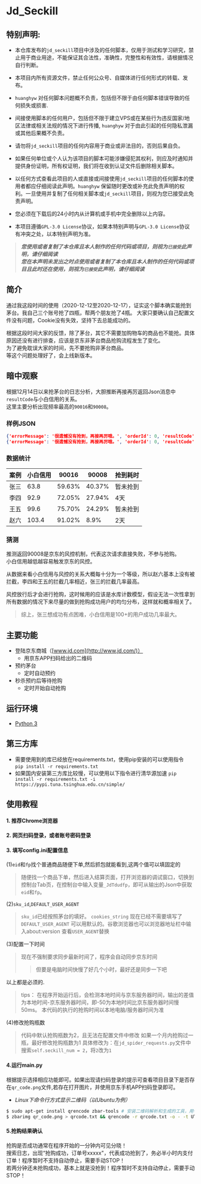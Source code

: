 # Jd_Seckill

## 特别声明:

* 本仓库发布的`jd_seckill`项目中涉及的任何脚本，仅用于测试和学习研究，禁止用于商业用途，不能保证其合法性，准确性，完整性和有效性，请根据情况自行判断。

* 本项目内所有资源文件，禁止任何公众号、自媒体进行任何形式的转载、发布。

* `huanghyw` 对任何脚本问题概不负责，包括但不限于由任何脚本错误导致的任何损失或损害.

* 间接使用脚本的任何用户，包括但不限于建立VPS或在某些行为违反国家/地区法律或相关法规的情况下进行传播, `huanghyw` 对于由此引起的任何隐私泄漏或其他后果概不负责。

* 请勿将`jd_seckill`项目的任何内容用于商业或非法目的，否则后果自负。

* 如果任何单位或个人认为该项目的脚本可能涉嫌侵犯其权利，则应及时通知并提供身份证明，所有权证明，我们将在收到认证文件后删除相关脚本。

* 以任何方式查看此项目的人或直接或间接使用`jd_seckill`项目的任何脚本的使用者都应仔细阅读此声明。`huanghyw` 保留随时更改或补充此免责声明的权利。一旦使用并复制了任何相关脚本或`jd_seckill`项目，则视为您已接受此免责声明。
  
* 您必须在下载后的24小时内从计算机或手机中完全删除以上内容。  
  
* 本项目遵循`GPL-3.0 License`协议，如果本特别声明与`GPL-3.0 License`协议有冲突之处，以本特别声明为准。

> ***您使用或者复制了本仓库且本人制作的任何代码或项目，则视为`已接受`此声明，请仔细阅读***  
> ***您在本声明未发出之时点使用或者复制了本仓库且本人制作的任何代码或项目且此时还在使用，则视为`已接受`此声明，请仔细阅读***

## 简介
通过我这段时间的使用（2020-12-12至2020-12-17），证实这个脚本确实能抢到茅台。我自己三个账号抢了四瓶，帮两个朋友抢了4瓶。
大家只要确认自己配置文件没有问题，Cookie没有失效，坚持下去总能成功的。

根据这段时间大家的反馈，除了茅台，其它不需要加购物车的商品也不能抢。具体原因还没有进行排查，应该是京东非茅台商品抢购流程发生了变化。  
为了避免耽误大家的时间，先不要抢购非茅台商品。  
等这个问题处理好了，会上线新版本。


## 暗中观察

根据12月14日以来抢茅台的日志分析，大胆推断再接再厉返回Json消息中`resultCode`与小白信用的关系。  
这里主要分析出现频率最高的`90016`和`90008`。  

### 样例JSON
```json
{'errorMessage': '很遗憾没有抢到，再接再厉哦。', 'orderId': 0, 'resultCode': 90016, 'skuId': 0, 'success': False}
{'errorMessage': '很遗憾没有抢到，再接再厉哦。', 'orderId': 0, 'resultCode': 90008, 'skuId': 0, 'success': False}
```

### 数据统计

| 案例 | 小白信用 | 90016  | 90008  | 抢到耗时 |
| ---- | -------- | ------ | ------ | -------- |
| 张三 | 63.8     | 59.63% | 40.37% | 暂未抢到 |
| 李四 | 92.9     | 72.05% | 27.94% | 4天      |
| 王五 | 99.6     | 75.70% | 24.29% | 暂未抢到 |
| 赵六 | 103.4    | 91.02% | 8.9%   | 2天      |

### 猜测
推测返回90008是京东的风控机制，代表这次请求直接失败，不参与抢购。  
小白信用越低越容易触发京东的风控。  

从数据来看小白信用与风控的关系大概每十分为一个等级，所以赵六基本上没有被拦截，李四和王五的拦截几率相近，张三的拦截几率最高。  

风控放行后才会进行抢购，这时候用的应该是水库计数模型，假设无法一次性拿到所有数据的情况下来尽量的做到抢购成功用户的均匀分布，这样就和概率相关了。  

> 综上，张三想成功有点困难，小白信用是100+的用户成功几率最大。

## 主要功能

- 登陆京东商城（[www.jd.com](http://www.jd.com/)）
  - 用京东APP扫码给出的二维码
- 预约茅台
  - 定时自动预约
- 秒杀预约后等待抢购
  - 定时开始自动抢购

## 运行环境

- [Python 3](https://www.python.org/)

## 第三方库

- 需要使用到的库已经放在requirements.txt，使用pip安装的可以使用指令  
`pip install -r requirements.txt`
- 如果国内安装第三方库比较慢，可以使用以下指令进行清华源加速
`pip install -r requirements.txt -i https://pypi.tuna.tsinghua.edu.cn/simple/`

## 使用教程  
#### 1. 推荐Chrome浏览器
#### 2. 网页扫码登录，或者账号密码登录
#### 3. 填写config.ini配置信息 
(1)`eid`和`fp`找个普通商品随便下单,然后抓包就能看到,这两个值可以填固定的 
> 随便找一个商品下单，然后进入结算页面，打开浏览器的调试窗口，切换到控制台Tab页，在控制台中输入变量`_JdTdudfp`，即可从输出的Json中获取`eid`和`fp`。  

(2)`sku_id`,`DEFAULT_USER_AGENT` 
> `sku_id`已经按照茅台的填好。
> `cookies_string` 现在已经不需要填写了
> `DEFAULT_USER_AGENT` 可以用默认的。谷歌浏览器也可以浏览器地址栏中输入about:version 查看`USER_AGENT`替换

(3)配置一下时间
> 现在不强制要求同步最新时间了，程序会自动同步京东时间
>> 但要是电脑时间快慢了好几个小时，最好还是同步一下吧

以上都是必须的.
> tips：
> 在程序开始运行后，会检测本地时间与京东服务器时间，输出的差值为本地时间-京东服务器时间，即-50为本地时间比京东服务器时间慢50ms。
> 本代码的执行的抢购时间以本地电脑/服务器时间为准

(4)修改抢购瓶数
> 代码中默认抢购瓶数为2，且无法在配置文件中修改
> 如果一个月内抢购过一瓶，最好修改抢购瓶数为1 
> 具体修改为：在`jd_spider_requests.py`文件中搜索`self.seckill_num = 2`，将`2`改为`1`

#### 4.运行main.py 
根据提示选择相应功能即可。如果出现请扫码登录的提示可查看项目目录下是否存在`qr_code.png`文件,若存在打开图片，并使用京东手机APP扫码登录即可。

- *Linux下命令行方式显示二维码（以Ubuntu为例）*

```bash
$ sudo apt-get install qrencode zbar-tools # 安装二维码解析和生成的工具，用于读取二维码并在命令行输出。
$ zbarimg qr_code.png > qrcode.txt && qrencode -r qrcode.txt -o - -t UTF8 # 解析二维码输出到命令行窗口。
```

#### 5.抢购结果确认 
抢购是否成功通常在程序开始的一分钟内可见分晓！  
搜索日志，出现“抢购成功，订单号xxxxx"，代表成功抢到了，务必半小时内支付订单！程序暂时不支持自动停止，需要手动STOP！  
若两分钟还未抢购成功，基本上就是没抢到！程序暂时不支持自动停止，需要手动STOP！  


